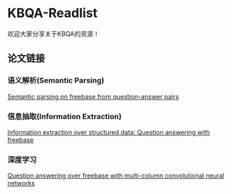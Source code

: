 # KBQA-Readlist
欢迎大家分享关于KBQA的资源！

## 论文链接

### 语义解析(Semantic Parsing)
<a href='http://www.aclweb.org/anthology/D13-1160'> Semantic parsing on freebase from question-answer pairs </a>

### 信息抽取(Information Extraction)
<a href='http://www.aclweb.org/anthology/P14-1090'> Information extraction over structured data: Question answering with freebase </a>

### 深度学习
<a href='http://www.aclweb.org/anthology/P15-1026'> Question answering over freebase with multi-column convolutional neural networks </a>
